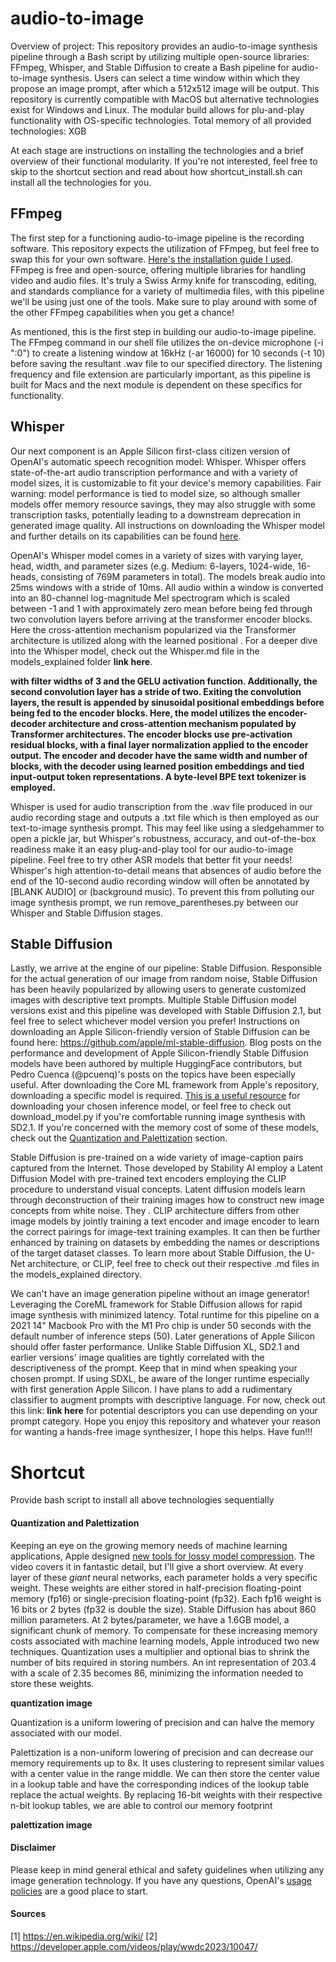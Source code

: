# audio-to-image

Overview of project:
This repository provides an audio-to-image synthesis pipeline through a Bash script by utilizing multiple open-source libraries: FFmpeg, Whisper, and Stable Diffusion to create a Bash pipeline for audio-to-image synthesis. Users can select a time window within which they propose an image prompt, after which a 512x512 image will be output. This repository is currently compatible with MacOS but alternative technologies exist for Windows and Linux. The modular build allows for plu-and-play functionality with OS-specific technologies. Total memory of all provided technologies: XGB

At each stage are instructions on installing the technologies and a brief overview of their functional modularity. If you're not interested, feel free to skip to the shortcut section and read about how shortcut_install.sh can install all the technologies for you.

## FFmpeg

The first step for a functioning audio-to-image pipeline is the recording software. This repository expects the utilization of FFmpeg, but feel free to swap this for your own software. [Here's the installation guide I used](https://phoenixnap.com/kb/ffmpeg-mac). FFmpeg is free and open-source, offering multiple libraries for handling video and audio files. It's truly a Swiss Army knife for transcoding, editing, and standards compliance for a variety of multimedia files, with this pipeline we'll be using just one of the tools. Make sure to play around with some of the other FFmpeg capabilities when you get a chance!

As mentioned, this is the first step in building our audio-to-image pipeline. The FFmpeg command in our shell file utilizes the on-device microphone (-i ":0") to create a listening window at 16kHz (-ar 16000) for 10 seconds (-t 10) before saving the resultant .wav file to our specified directory. The listening frequency and file extension are particularly important, as this pipeline is built for Macs and the next module is dependent on these specifics for functionality.

## Whisper

Our next component is an Apple Silicon first-class citizen version of OpenAI's automatic speech recognition model: Whisper. Whisper offers state-of-the-art audio transcription performance and with a variety of model sizes, it is customizable to fit your device's memory capabilities. Fair warning: model performance is tied to model size, so although smaller models offer memory resource savings, they may also struggle with some transcription tasks, potentially leading to a downstream deprecation in generated image quality. All instructions on downloading the Whisper model and further details on its capabilities can be found [here](https://github.com/ggerganov/whisper.cpp).

OpenAI's Whisper model comes in a variety of sizes with varying layer, head, width, and parameter sizes (e.g. Medium: 6-layers, 1024-wide, 16-heads, consisting of 769M parameters in total). The models break audio into 25ms windows with a stride of 10ms. All audio within a window is converted into an 80-channel log-magnitude Mel spectrogram which is scaled between -1 and 1 with approximately zero mean before being fed through two convolution layers before arriving at the transformer encoder blocks. Here the cross-attention mechanism popularized via the Transformer architecture is utilized along with the learned positional .
For a deeper dive into the Whisper model, check out the Whisper.md file in the models_explained folder **link here**.

**with filter widths of 3 and the GELU activation function. Additionally, the second convolution layer has a stride of two. Exiting the convolution layers, the result is appended by sinusoidal positional embeddings before being fed to the encoder blocks. Here, the model utilizes the encoder-decoder architecture and cross-attention mechanism populated by Transformer architectures. The encoder blocks use pre-activation residual blocks, with a final layer normalization applied to the encoder output. The encoder and decoder have the same width and number of blocks, with the decoder using learned position embeddings and tied input-output token representations. A byte-level BPE text tokenizer is employed.**

Whisper is used for audio transcription from the .wav file produced in our audio recording stage and outputs a .txt file which is then employed as our text-to-image synthesis prompt. This may feel like using a sledgehammer to open a pickle jar, but Whisper's robustness, accuracy, and out-of-the-box readiness make it an easy plug-and-play tool for our audio-to-image pipeline. Feel free to try other ASR models that better fit your needs! Whisper's high attention-to-detail means that absences of audio before the end of the 10-second audio recording window will often be annotated by [BLANK AUDIO] or (background music). To prevent this from polluting our image synthesis prompt, we run remove_parentheses.py between our Whisper and Stable Diffusion stages.

## Stable Diffusion

Lastly, we arrive at the engine of our pipeline: Stable Diffusion. Responsible for the actual generation of our image from random noise, Stable Diffusion has been heavily popularized by allowing users to generate customized images with descriptive text prompts. Multiple Stable Diffusion model versions exist and this pipeline was developed with Stable Diffusion 2.1, but feel free to select whichever model version you prefer! Instructions on downloading an Apple Silicon-friendly version of Stable Diffusion can be found here: https://github.com/apple/ml-stable-diffusion. Blog posts on the performance and development of Apple Silicon-friendly Stable Diffusion models have been authored by multiple HuggingFace contributors, but Pedro Cuenca (@pcuenq)'s posts on the topics have been especially useful. After downloading the Core ML framework from Apple's repository, downloading a specific model is required. [This is a useful resource](https://huggingface.co/blog/diffusers-coreml) for downloading your chosen inference model, or feel free to check out download_model.py if you're comfortable running image synthesis with SD2.1. If you're concerned with the memory cost of some of these models, check out the [Quantization and Palettization](#quantization-and-palettization) section.

Stable Diffusion is pre-trained on a wide variety of image-caption pairs captured from the Internet. Those developed by Stability AI employ a Latent Diffusion Model with pre-trained text encoders employing the CLIP procedure to understand visual concepts. Latent diffusion models learn through deconstruction of their training images how to construct new image concepts from white noise. They . CLIP architecture differs from other image models by jointly training a text encoder and image encoder to learn the correct pairings for image-text training examples. It can then be further enhanced by training on datasets by embedding the names or descriptions of the target dataset classes. To learn more about Stable Diffusion, the U-Net architecture, or CLIP, feel free to check out their respective .md files in the models_explained directory.

We can't have an image generation pipeline without an image generator! Leveraging the CoreML framework for Stable Diffusion allows for rapid image synthesis with minimized latency. Total runtime for this pipeline on a 2021 14" Macbook Pro with the M1 Pro chip is under 50 seconds with the default number of inference steps (50). Later generations of Apple Silicon should offer faster performance. Unlike Stable Diffusion XL, SD2.1 and earlier versions' image qualities are tightly correlated with the descriptiveness of the prompt. Keep that in mind when speaking your chosen prompt. If using SDXL, be aware of the longer runtime especially with first generation Apple Silicon. I have plans to add a rudimentary classifier to augment prompts with descriptive language. For now, check out this link: **link here** for potential descriptors you can use depending on your prompt category. Hope you enjoy this repository and whatever your reason for wanting a hands-free image synthesizer, I hope this helps. Have fun!!!

# Shortcut

Provide bash script to install all above technologies sequentially

#### Quantization and Palettization

Keeping an eye on the growing memory needs of machine learning applications, Apple designed [new tools for lossy model compression](https://developer.apple.com/videos/play/wwdc2023/10047/). The video covers it in fantastic detail, but I'll give a short overview. At every layer of these *giant* neural networks, each parameter holds a very specific weight. These weights are either stored in half-precision floating-point memory (fp16) or single-precision floating-point (fp32). Each fp16 weight is 16 bits or 2 bytes (fp32 is double the size). Stable Diffusion has about 860 million parameters. At 2 bytes/parameter, we have a 1.6GB model, a significant chunk of memory. To compensate for these increasing memory costs associated with machine learning models, Apple introduced two new techniques. Quantization uses a multiplier and optional bias to shrink the number of bits required in storing numbers. An int representation of 203.4 with a scale of 2.35 becomes 86, minimizing the information needed to store these weights. 

**quantization image**

Quantization is a uniform lowering of precision and can halve the memory associated with our model.

Palettization is a non-uniform lowering of precision and can decrease our memory requirements up to 8x. It uses clustering to represent similar values with a center value in the range middle. We can then store the center value in a lookup table and have the corresponding indices of the lookup table replace the actual weights. By replacing 16-bit weights with their respective n-bit lookup tables, we are able to control our memory footprint 

**palettization image**

#### Disclaimer

Please keep in mind general ethical and safety guidelines when utilizing any image generation technology. If you have any questions, OpenAI's [usage policies](https://openai.com/policies/usage-policies) are a good place to start. 


#### Sources
[1] https://en.wikipedia.org/wiki/
[2] https://developer.apple.com/videos/play/wwdc2023/10047/
